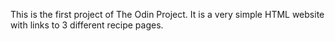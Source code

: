 This is the first project of The Odin Project. It is a very simple HTML website with links to 3 different recipe pages.